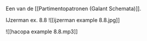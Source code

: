 Een van de [[Partimentopatronen (Galant Schemata)]].

IJzerman ex. 8.8
![[ijzerman example 8.8.jpg]]

![[hacopa example 8.8.mp3]]
